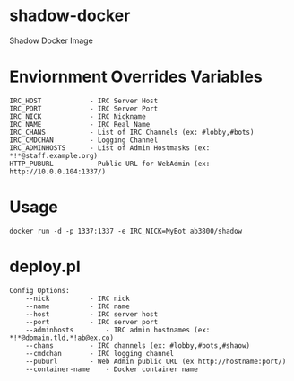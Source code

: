 # shadow-docker
Shadow Docker Image

# Enviornment Overrides Variables

    IRC_HOST            - IRC Server Host
    IRC_PORT            - IRC Server Port
    IRC_NICK            - IRC Nickname
    IRC_NAME            - IRC Real Name
    IRC_CHANS           - List of IRC Channels (ex: #lobby,#bots)
    IRC_CMDCHAN         - Logging Channel
    IRC_ADMINHOSTS      - List of Admin Hostmasks (ex: *!*@staff.example.org)
    HTTP_PUBURL         - Public URL for WebAdmin (ex: http://10.0.0.104:1337/)

# Usage
    docker run -d -p 1337:1337 -e IRC_NICK=MyBot ab3800/shadow

# deploy.pl

    Config Options:
	    --nick			- IRC nick
	    --name			- IRC name
	    --host			- IRC server host
	    --port			- IRC server port
	    --adminhosts		- IRC admin hostnames (ex: *!*@domain.tld,*!ab@ex.co)
	    --chans			- IRC channels (ex: #lobby,#bots,#shaow)
	    --cmdchan		- IRC logging channel
	    --puburl		- Web Admin public URL (ex http://hostname:port/)
	    --container-name	- Docker container name
